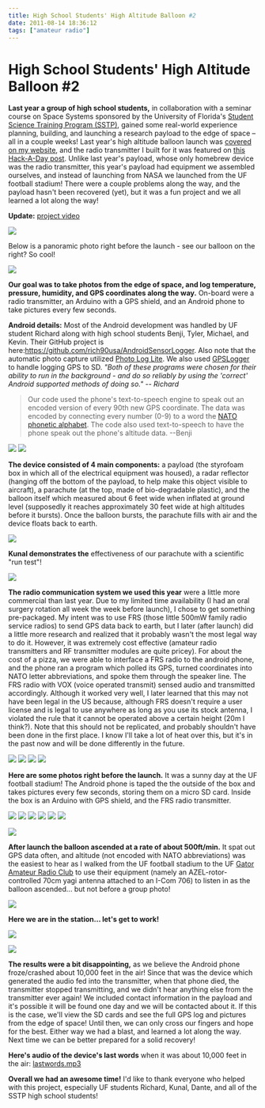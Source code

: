 ```yaml
---
title: High School Students' High Altitude Balloon #2
date: 2011-08-14 18:36:12
tags: ["amateur radio"]
---
```


# High School Students' High Altitude Balloon #2

__Last year a group of high school students,__ in collaboration with a seminar course on Space Systems sponsored by the University of Florida's [Student Science Training Program (SSTP)](http://www.cpet.ufl.edu/sstp/default.html), gained some real-world experience planning, building, and launching a research payload to the edge of space – all in a couple weeks!  Last year's high altitude balloon launch was [covered on my website](http://www.swharden.com/blog/2010-07-14-high-altitude-balloon-transmitter/), and the radio transmitter I built for it was featured on [this Hack-A-Day post](http://hackaday.com/2010/07/27/200-mile-rf-transmitter-and-high-altitude-balloon/). Unlike last year's payload, whose only homebrew device was the radio transmitter, this year's payload had equipment we assembled ourselves, and instead of launching from NASA we launched from the UF football stadium! There were a couple problems along the way, and the payload hasn't been recovered (yet), but it was a fun project and we all learned a lot along the way!

**Update:** [project video](http://vimeo.com/27447092)

<div class="text-center img-border">

![](https://swharden.com/static/2011/08/14/group.jpg)

</div>

Below is a panoramic photo right before the launch - see our balloon on the right? So cool!

<div class="text-center img-border">

![](https://swharden.com/static/2011/08/14/pan.jpg)

</div>

__Our goal was to take photos from the edge of space, and log temperature, pressure, humidity, and GPS coordinates along the way.__ On-board were a radio transmitter, an Arduino with a GPS shield, and an Android phone to take pictures every few seconds.

__Android details:__ Most of the Android development was handled by UF student Richard along with high school students Benji, Tyler, Michael, and Kevin. Their GitHub project is here:<https://github.com/rich90usa/AndroidSensorLogger>. Also note that the automatic photo capture utilized [Photo Log Lite](http://www.appbrain.com/app/photo-log-lite/com.keepknocking.PhotoLogLite). We also used [GPSLogger](http://mendhak.github.com/gpslogger/") to handle logging GPS to SD. _"Both of these programs were chosen for their ability to run in the background - and do so reliably by using the 'correct' Android supported methods of doing so." -- Richard_

>  Our code used the phone's text-to-speech engine to speak out an encoded version of every 90th new GPS coordinate. The data was encoded by connecting every number (0-9) to a word the [NATO phonetic alphabet](http://en.wikipedia.org/wiki/NATO_phonetic_alphabet). The code also used text-to-speech to have the phone speak out the phone's altitude data. --Benji

<div class="text-center img-border">

![](https://swharden.com/static/2011/08/14/DSC_6013.jpg)
![](https://swharden.com/static/2011/08/14/IMG_2095.jpg)

</div>

__The device consisted of 4 main components:__ a payload (the styrofoam box in which all of the electrical equipment was housed), a radar reflector (hanging off the bottom of the payload, to help make this object visible to aircraft), a parachute (at the top, made of bio-degradable plastic), and the balloon itself which measured about 6 feet wide when inflated at ground level (supposedly it reaches approximately 30 feet wide at high altitudes before it bursts).  Once the balloon bursts, the parachute fills with air and the device floats back to earth.

<div class="text-center img-border">

![](https://swharden.com/static/2011/08/14/DSC_6009.jpg)

</div>

__Kunal demonstrates the__ effectiveness of our parachute with a scientific "run test"!

<div class="text-center img-border">

![](https://swharden.com/static/2011/08/14/DSC_6015.jpg)

</div>

__The radio communication system we used this year__ were a little more commercial than last year. Due to my limited time availability (I had an oral surgery rotation all week the week before launch), I chose to get something pre-packaged. My intent was to use FRS (those little 500mW family radio service radios) to send GPS data back to earth, but I later (after launch) did a little more research and realized that it probably wasn't the most legal way to do it. However, it was extremely cost effective (amateur radio transmitters and RF transmitter modules are quite pricey). For about the cost of a pizza, we were able to interface a FRS radio to the android phone, and the phone ran a program which polled its GPS, turned coordinates into NATO letter abbreviations, and spoke them through the speaker line. The FRS radio with VOX (voice operated transmit) sensed audio and transmitted accordingly. Although it worked very well, I later learned that this may not have been legal in the US because, although FRS doesn't require a user license and is legal to use anywhere as long as you use its stock antenna, I violated the rule that it cannot be operated above a certain height (20m I think?). Note that this should not be replicated, and probably shouldn't have been done in the first place. I know I'll take a lot of heat over this, but it's in the past now and will be done differently in the future.

<div class="text-center img-border">

![](https://swharden.com/static/2011/08/14/DSC_6016.jpg)
![](https://swharden.com/static/2011/08/14/DSC_6042.jpg)
![](https://swharden.com/static/2011/08/14/DSC_6049.jpg)
![](https://swharden.com/static/2011/08/14/DSC_6071.jpg)

</div>

__Here are some photos right before the launch.__ It was a sunny day at the UF football stadium! The Android phone is taped the the outside of the box and takes pictures every few seconds, storing them on a micro SD card. Inside the box is an Arduino with GPS shield, and the FRS radio transmitter.

<div class="text-center img-border img-small">

![](https://swharden.com/static/2011/08/14/DSC_6079.jpg)
![](https://swharden.com/static/2011/08/14/DSC_6119.jpg)
![](https://swharden.com/static/2011/08/14/DSC_6132.jpg)
![](https://swharden.com/static/2011/08/14/pan.jpg)
![](https://swharden.com/static/2011/08/14/panZoomed.jpg)
![](https://swharden.com/static/2011/08/14/DSC_6145.jpg)

</div>

![](https://www.youtube.com/embed/BozzCpdTJUk)

__After launch the balloon ascended at a rate of about 500ft/min.__ It spat out GPS data often, and altitude (not encoded with NATO abbreviations) was the easiest to hear as I walked from the UF football stadium to the UF [Gator Amateur Radio Club](http://gatorradio.org) to use their equipment (namely an AZEL-rotor-controlled 70cm yagi antenna attached to an I-Com 706) to listen in as the balloon ascended... but not before a group photo!

<div class="text-center img-border">

![](https://swharden.com/static/2011/08/14/DSC_6151.jpg)

</div>

__Here we are in the station... let's get to work!__

![](https://www.youtube.com/embed/98SHxyvsGB4)

<div class="text-center img-border">

![](https://swharden.com/static/2011/08/14/IMG_2118.jpg)

</div>

__The results were a bit disappointing,__ as we believe the Android phone froze/crashed about 10,000 feet in the air! Since that was the device which generated the audio fed into the transmitter, when that phone died, the transmitter stopped transmitting, and we didn't hear anything else from the transmitter ever again!  We included contact information in the payload and it's possible it will be found one day and we will be contacted about it. If this is the case, we'll view the SD cards and see the full GPS log and pictures from the edge of space! Until then, we can only cross our fingers and hope for the best. Either way we had a blast, and learned a lot along the way. Next time we can be better prepared for a solid recovery!

__Here's audio of the device's last words__ when it was about 10,000 feet in the air: [lastwords.mp3](https://swharden.com/static/2011/08/14/lastwords.mp3)

__Overall we had an awesome time!__ I'd like to thank everyone who helped with this project, especially UF students Richard, Kunal, Dante, and all of the SSTP high school students!